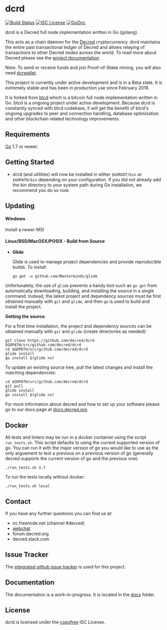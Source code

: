 dcrd
====

[![Build Status](https://travis-ci.org/decred/dcrd.png?branch=master)](https://travis-ci.org/decred/dcrd)
[![ISC License](http://img.shields.io/badge/license-ISC-blue.svg)](http://copyfree.org)
[![GoDoc](https://img.shields.io/badge/godoc-reference-blue.svg)](http://godoc.org/github.com/decred/dcrd)

dcrd is a Decred full node implementation written in Go (golang).

This acts as a chain daemon for the [Decred](https://decred.org) cryptocurrency.
dcrd maintains the entire past transactional ledger of Decred and allows
 relaying of transactions to other Decred nodes across the world.  To read more 
about Decred please see the 
[project documentation](https://docs.decred.org/#overview).

Note: To send or receive funds and join Proof-of-Stake mining, you will also need
[dcrwallet](https://github.com/decred/dcrwallet).

This project is currently under active development and is in a Beta state.  It
is extremely stable and has been in production use since February 2016.  

It is forked from [btcd](https://github.com/btcsuite/btcd) which is a bitcoin
full node implementation written in Go.  btcd is a ongoing project under active 
development.  Because dcrd is constantly synced with btcd codebase, it will 
get the benefit of btcd's ongoing upgrades to peer and connection handling, 
database optimization and other blockchain related technology improvements.

## Requirements

[Go](http://golang.org) 1.7 or newer.

## Getting Started

- dcrd (and utilities) will now be installed in either ```$GOROOT/bin``` or
  ```$GOPATH/bin``` depending on your configuration.  If you did not already
  add the bin directory to your system path during Go installation, we
  recommend you do so now.

## Updating

#### Windows

Install a newer MSI

#### Linux/BSD/MacOSX/POSIX - Build from Source

- **Glide**

  Glide is used to manage project dependencies and provide reproducible builds.
  To install:

  `go get -u github.com/Masterminds/glide`

Unfortunately, the use of `glide` prevents a handy tool such as `go get` from
automatically downloading, building, and installing the source in a single
command.  Instead, the latest project and dependency sources must be first
obtained manually with `git` and `glide`, and then `go` is used to build and
install the project.

**Getting the source**:

For a first time installation, the project and dependency sources can be
obtained manually with `git` and `glide` (create directories as needed):

```
git clone https://github.com/decred/dcrd $GOPATH/src/github.com/decred/dcrd
cd $GOPATH/src/github.com/decred/dcrd
glide install
go install $(glide nv)
```

To update an existing source tree, pull the latest changes and install the
matching dependencies:

```
cd $GOPATH/src/github.com/decred/dcrd
git pull
glide install
go install $(glide nv)
```

For more information about decred and how to set up your software please go to
our docs page at [docs.decred.org](https://docs.decred.org/getting-started/beginner-guide/).  

## Docker

All tests and linters may be run in a docker container using the script `run_tests.sh`.  This script defaults to using the current supported version of go.  You can run it with the major version of go you would like to use as the only arguement to test a previous on a previous version of go (generally decred supports the current version of go and the previous one).

```
./run_tests.sh 1.7
```

To run the tests locally without docker:

```
./run_tests.sh local
```

## Contact

If you have any further questions you can find us at:

- irc.freenode.net (channel #decred)
- [webchat](https://webchat.freenode.net/?channels=decred)
- forum.decred.org
- decred.slack.com

## Issue Tracker

The [integrated github issue tracker](https://github.com/decred/dcrd/issues)
is used for this project.

## Documentation

The documentation is a work-in-progress.  It is located in the [docs](https://github.com/decred/dcrd/tree/master/docs) folder.

## License

dcrd is licensed under the [copyfree](http://copyfree.org) ISC License.
